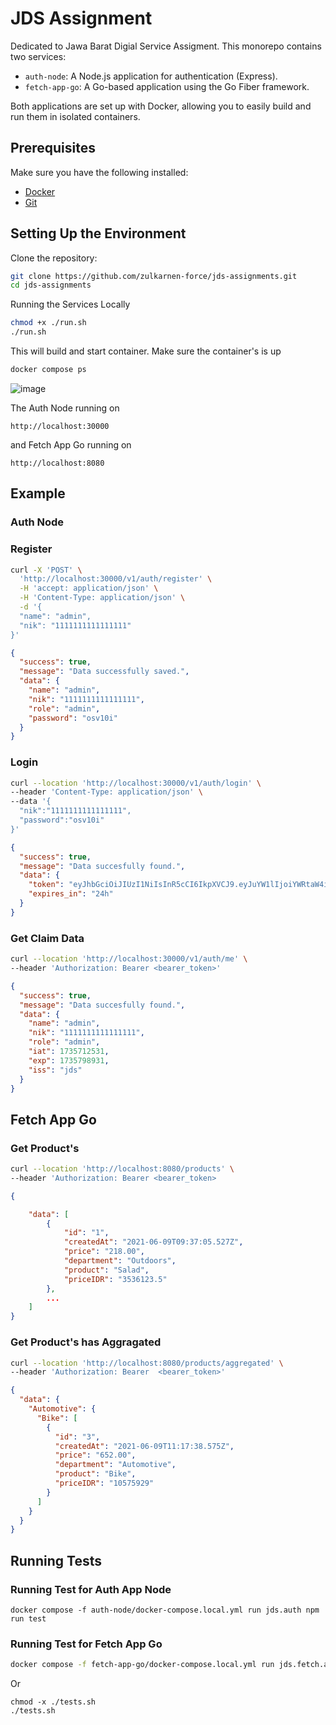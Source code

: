# JDS Assignment

Dedicated to Jawa Barat Digial Service Assigment. This monorepo contains two services:

- `auth-node`: A Node.js application for authentication (Express).
- `fetch-app-go`: A Go-based application using the Go Fiber framework.

Both applications are set up with Docker, allowing you to easily build and run them in isolated containers.

## Prerequisites

Make sure you have the following installed:

- [Docker](https://www.docker.com/get-started)
- [Git](https://git-scm.com/)

## Setting Up the Environment

Clone the repository:

```bash
git clone https://github.com/zulkarnen-force/jds-assignments.git
cd jds-assignments
```

Running the Services Locally

```sh
chmod +x ./run.sh
./run.sh
```

This will build and start container. Make sure the container's is up

```sh
docker compose ps
```

![image](https://github.com/user-attachments/assets/214c4014-12f4-4246-a51b-f7baf8dc90c7)


The Auth Node running on

```
http://localhost:30000
```

and Fetch App Go running on

```
http://localhost:8080
```

## Example

### Auth Node

### Register

```sh
curl -X 'POST' \
  'http://localhost:30000/v1/auth/register' \
  -H 'accept: application/json' \
  -H 'Content-Type: application/json' \
  -d '{
  "name": "admin",
  "nik": "1111111111111111"
}'
```

```json
{
  "success": true,
  "message": "Data successfully saved.",
  "data": {
    "name": "admin",
    "nik": "1111111111111111",
    "role": "admin",
    "password": "osv10i"
  }
}
```

### Login

```sh
curl --location 'http://localhost:30000/v1/auth/login' \
--header 'Content-Type: application/json' \
--data '{
  "nik":"1111111111111111",
  "password":"osv10i"
}'
```

```json
{
  "success": true,
  "message": "Data succesfully found.",
  "data": {
    "token": "eyJhbGciOiJIUzI1NiIsInR5cCI6IkpXVCJ9.eyJuYW1lIjoiYWRtaW4iLCJuaWsiOiIxMTExMTExMTExMTExMTExIiwicm9sZSI6ImFkbWluIiwiaWF0IjoxNzM1NzEyNTMxLCJleHAiOjE3MzU3OTg5MzEsImlzcyI6ImpkcyJ9.CccrV6ISufZsfX70O7CG_jhemtOb-HYLshqpx0hvrbc",
    "expires_in": "24h"
  }
}
```

### Get Claim Data

```sh
curl --location 'http://localhost:30000/v1/auth/me' \
--header 'Authorization: Bearer <bearer_token>'
```

```json
{
  "success": true,
  "message": "Data succesfully found.",
  "data": {
    "name": "admin",
    "nik": "1111111111111111",
    "role": "admin",
    "iat": 1735712531,
    "exp": 1735798931,
    "iss": "jds"
  }
}
```

## Fetch App Go

### Get Product's

```sh
curl --location 'http://localhost:8080/products' \
--header 'Authorization: Bearer <bearer_token>
```

```json
{

    "data": [
        {
            "id": "1",
            "createdAt": "2021-06-09T09:37:05.527Z",
            "price": "218.00",
            "department": "Outdoors",
            "product": "Salad",
            "priceIDR": "3536123.5"
        },
        ...
    ]
}
```

### Get Product's has Aggragated

```sh
curl --location 'http://localhost:8080/products/aggregated' \
--header 'Authorization: Bearer  <bearer_token>'
```

```json
{
  "data": {
    "Automotive": {
      "Bike": [
        {
          "id": "3",
          "createdAt": "2021-06-09T11:17:38.575Z",
          "price": "652.00",
          "department": "Automotive",
          "product": "Bike",
          "priceIDR": "10575929"
        }
      ]
    }
  }
}
```

## Running Tests

### Running Test for Auth App Node

```
docker compose -f auth-node/docker-compose.local.yml run jds.auth npm run test
```

### Running Test for Fetch App Go

```sh
docker compose -f fetch-app-go/docker-compose.local.yml run jds.fetch.app go test -cover ./...
```

Or

```
chmod -x ./tests.sh
./tests.sh
```
